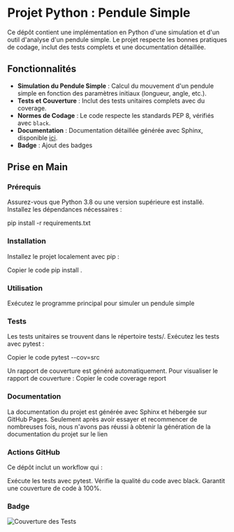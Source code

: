 # Projet Python : Pendule Simple

Ce dépôt contient une implémentation en Python d'une simulation et d'un outil d'analyse d'un pendule simple. Le projet respecte les bonnes pratiques de codage, inclut des tests complets et une documentation détaillée.

## Fonctionnalités

- **Simulation du Pendule Simple** : Calcul du mouvement d'un pendule simple en fonction des paramètres initiaux (longueur, angle, etc.).
- **Tests et Couverture** : Inclut des tests unitaires complets avec du coverage.
- **Normes de Codage** : Le code respecte les standards PEP 8, vérifiés avec `black`.
- **Documentation** : Documentation détaillée générée avec Sphinx, disponible [ici](https://pierreposson.github.io/projet_PK).
- **Badge** : Ajout des badges

## Prise en Main

### Prérequis

Assurez-vous que Python 3.8 ou une version supérieure est installé. Installez les dépendances nécessaires :

pip install -r requirements.txt

### Installation

Installez le projet localement avec pip :

Copier le code
pip install .

### Utilisation
Exécutez le programme principal pour simuler un pendule simple

### Tests
Les tests unitaires se trouvent dans le répertoire tests/. Exécutez les tests avec pytest :

Copier le code
pytest --cov=src

Un rapport de couverture est généré automatiquement. Pour visualiser le rapport de couverture :
Copier le code
coverage report

### Documentation
La documentation du projet est générée avec Sphinx et hébergée sur GitHub Pages. Seulement après avoir essayer et recommencer de nombreuses fois, nous n'avons pas réussi à obtenir la génération de la documentation du projet sur le lien 

### Actions GitHub

Ce dépôt inclut un workflow qui :

Exécute les tests avec pytest.
Vérifie la qualité du code avec black.
Garantit une couverture de code à 100%.

### Badge 
![Couverture des Tests](https://img.shields.io/badge/coverage-100%25-brightgreen)
